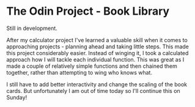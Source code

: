# The Odin Project - Book Library


Still in development. 

After my calculator project I've learned a valuable skill when it comes to approaching projects - planning ahead and taking little steps. 
This made this project considerably easier. Instead of winging it, I took a calculated approach how I will tackle each individual function. 
This was great as I made a couple of relatively simple functions and then chained them together, rather than attempting to wing who knows what. 

I still have to add better interactivity and change the scaling of the book cards. But unfortunately I am out of time today so I'll continue this on Sunday! 

